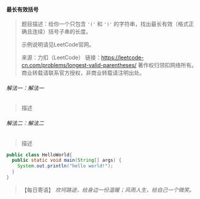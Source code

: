#### 最长有效括号

> 题目描述：给你一个只包含 `'('` 和 `')'` 的字符串，找出最长有效（格式正确且连续）括号子串的长度。
>
> 示例说明请见LeetCode官网。
>
> 来源：力扣（LeetCode）
>链接：https://leetcode-cn.com/problems/longest-valid-parentheses/
> 著作权归领扣网络所有。商业转载请联系官方授权，非商业转载请注明出处。

###### 解法一：解法一

> 描述

###### 解法二：解法二

> 描述

```java
public class HelloWorld{
  public static void main(String[] args) {
    System.out.println("hello world!");
  }
}
```

> 【每日寄语】 *坎坷路途，给身边一份温暖；风雨人生，给自己一个微笑。* 

